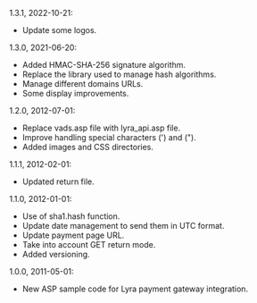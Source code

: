 1.3.1, 2022-10-21:
- Update some logos.

1.3.0, 2021-06-20:
- Added HMAC-SHA-256 signature algorithm.
- Replace the library used to manage hash algorithms.
- Manage different domains URLs.
- Some display improvements.

1.2.0, 2012-07-01:
- Replace vads.asp file with lyra_api.asp file.
- Improve handling special characters (') and (").
- Added images and CSS directories.

1.1.1, 2012-02-01:
- Updated return file.

1.1.0, 2012-01-01:
- Use of sha1.hash function.
- Update date management to send them in UTC format.
- Update payment page URL.
- Take into account GET return mode.
- Added versioning.

1.0.0, 2011-05-01:
- New ASP sample code for Lyra payment gateway integration.